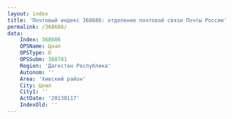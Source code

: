 ```yaml
---
layout: index
title: 'Почтовый индекс 368686: отделение почтовой связи Почты России'
permalink: /368686/
data:
    Index: 368686
    OPSName: Цнал
    OPSType: О
    OPSSubm: 368781
    Region: 'Дагестан Республика'
    Autonom: ''
    Area: 'Хивский район'
    City: Цнал
    City1: ''
    ActDate: '20130117'
    IndexOld: ''
---
```

